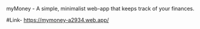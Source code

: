 myMoney - A simple, minimalist web-app that keeps track of your finances.

#Link- https://mymoney-a2934.web.app/
